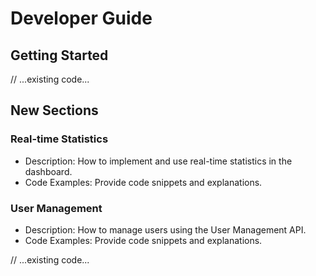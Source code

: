 # Developer Guide

## Getting Started
// ...existing code...

## New Sections

### Real-time Statistics
- Description: How to implement and use real-time statistics in the dashboard.
- Code Examples: Provide code snippets and explanations.

### User Management
- Description: How to manage users using the User Management API.
- Code Examples: Provide code snippets and explanations.

// ...existing code...
